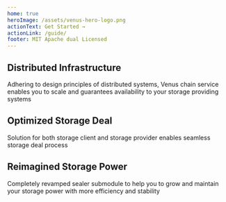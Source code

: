 ```yaml
---
home: true
heroImage: /assets/venus-hero-logo.png
actionText: Get Started →
actionLink: /guide/
footer: MIT Apache dual Licensed 
---
```


<div class="features">
  <div class="feature">
    <h2>Distributed Infrastructure</h2>
    <p>Adhering to design principles of distributed systems, Venus chain service enables you to scale and guarantees availability to your storage providing systems</p>
  </div>
  <div class="feature">
    <h2>Optimized Storage Deal</h2>
    <p>Solution for both storage client and storage provider enables seamless storage deal process</p>
  </div>
  
  <div class="feature">
    <h2>Reimagined Storage Power</h2>
    <p>Completely revamped sealer submodule to help you to grow and maintain your storage power with more efficiency and stability</p>
  </div>
</div>
